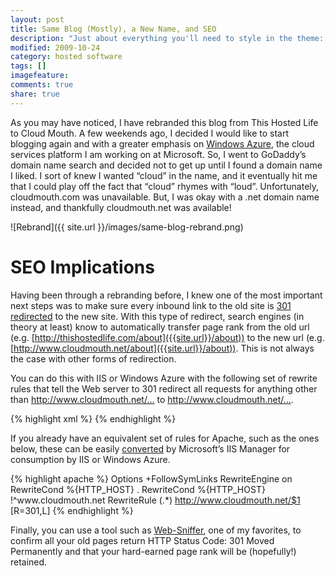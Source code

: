 ```yaml
---
layout: post
title: Same Blog (Mostly), a New Name, and SEO
description: "Just about everything you'll need to style in the theme: headings, paragraphs, blockquotes, tables, code blocks, and more."
modified: 2009-10-24
category: hosted software
tags: []
imagefeature:
comments: true
share: true
---
```

As you may have noticed, I have rebranded this blog from This Hosted Life to Cloud Mouth. A few weekends ago, I decided I would like to start blogging again and with a greater emphasis on [Windows Azure](http://azure.com), the cloud services platform I am working on at Microsoft. So, I went to GoDaddy’s domain name search and decided not to get up until I found a domain name I liked. I sort of knew I wanted “cloud” in the name, and it eventually hit me that I could play off the fact that “cloud” rhymes with “loud”. Unfortunately, cloudmouth.com was unavailable. But, I was okay with a .net domain name instead, and thankfully cloudmouth.net was available!

![Rebrand]({{ site.url }}/images/same-blog-rebrand.png)

# SEO Implications
Having been through a rebranding before, I knew one of the most important next steps was to make sure every inbound link to the old site is [301 redirected](http://en.wikipedia.org/wiki/HTTP_301) to the new site. With this type of redirect, search engines (in theory at least) know to automatically transfer page rank from the old url (e.g. [http://thishostedlife.com/about]({{site.url}}/about)) to the new url (e.g. [http://www.cloudmouth.net/about]({{site.url}}/about)). This is not always the case with other forms of redirection.

You can do this with IIS or Windows Azure with the following set of rewrite rules that tell the Web server to 301 redirect all requests for anything other than http://www.cloudmouth.net/… to http://www.cloudmouth.net/….

{% highlight xml %}
<rewrite>
  <rules>
    <rule name="Imported Rule 1" stopProcessing="true">
      <match url="(.*)" ignoreCase="false" />
      <conditions logicalGrouping="MatchAll">
        <add input="{HTTP_HOST}" pattern="" ignoreCase="false" />
        <add input="{HTTP_HOST}" negate="true" pattern="^www\.cloudmouth\.net" ignoreCase="false" />
      </conditions>
      <action type="Redirect" url="http://www.cloudmouth.net/{R:1}" redirectType="Permanent" />
    </rule>
  </rules>
</rewrite>
{% endhighlight %}

If you already have an equivalent set of rules for Apache, such as the ones below, these can be easily [converted](http://learn.iis.net/page.aspx/470/importing-apache-modrewrite-rules/) by Microsoft’s IIS Manager for consumption by IIS or Windows Azure.

{% highlight apache %}
<IfModule mod_rewrite.c>
Options +FollowSymLinks
RewriteEngine on
RewriteCond %{HTTP_HOST} .
RewriteCond %{HTTP_HOST} !^www\.cloudmouth\.net
RewriteRule (.*) http://www.cloudmouth.net/$1 [R=301,L]
</IfModule>
{% endhighlight %}

Finally, you can use a tool such as [Web-Sniffer](http://web-sniffer.net), one of my favorites, to confirm all your old pages return HTTP Status Code: 301 Moved Permanently and that your hard-earned page rank will be (hopefully!) retained.